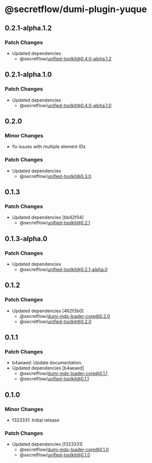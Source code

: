 # @secretflow/dumi-plugin-yuque

## 0.2.1-alpha.1.2

### Patch Changes

- Updated dependencies
  - @secretflow/unified-toolkit@0.4.0-alpha.1.2

## 0.2.1-alpha.1.0

### Patch Changes

- Updated dependencies
  - @secretflow/unified-toolkit@0.4.0-alpha.1.0

## 0.2.0

### Minor Changes

- fix issues with multiple element IDs

### Patch Changes

- Updated dependencies
  - @secretflow/unified-toolkit@0.3.0

## 0.1.3

### Patch Changes

- Updated dependencies [bb42f04]
  - @secretflow/unified-toolkit@0.2.1

## 0.1.3-alpha.0

### Patch Changes

- Updated dependencies
  - @secretflow/unified-toolkit@0.2.1-alpha.0

## 0.1.2

### Patch Changes

- Updated dependencies [462f3b0]
  - @secretflow/dumi-mdx-loader-core@0.2.0
  - @secretflow/unified-toolkit@0.2.0

## 0.1.1

### Patch Changes

- b4aeaed: Update documentation.
- Updated dependencies [b4aeaed]
  - @secretflow/dumi-mdx-loader-core@0.1.1
  - @secretflow/unified-toolkit@0.1.1

## 0.1.0

### Minor Changes

- f323331: Initial release

### Patch Changes

- Updated dependencies [f323331]
  - @secretflow/dumi-mdx-loader-core@0.1.0
  - @secretflow/unified-toolkit@0.1.0
